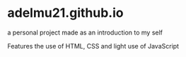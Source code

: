# adelmu21.github.io


a personal project made as an introduction to my self 

Features the use of HTML, CSS and light use of JavaScript
